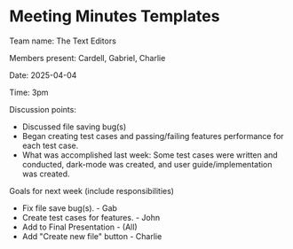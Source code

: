 # Meeting Minutes Templates

Team name: The Text Editors

Members present: Cardell, Gabriel, Charlie

Date: 2025-04-04

Time: 3pm

Discussion points:
* Discussed file saving bug(s)
* Began creating test cases and passing/failing features performance for each test case.
* What was accomplished last week: Some test cases were written and conducted, dark-mode was created, and user guide/implementation was created.

Goals for next week (include responsibilities)
* Fix file save bug(s). - Gab
* Create test cases for features. - John
* Add to Final Presentation - (All)
* Add "Create new file" button - Charlie